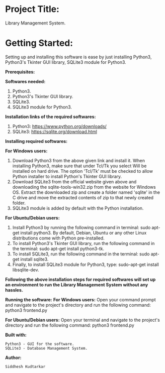 # Project Title: 

Library Management System.

# Getting Started: 

Setting up and installing this software is ease by just installing Python3, Python3's Tkinter GUI library, SQLite3 module for Python3.

**Prerequisites:**

**Softwares needed:**
1.	Python3.
2.	Python3's Tkinter GUI library.
3.	SQLite3.
4.	SQLite3 module for Python3.

**Installation links of the required softwares:**
1.	Python3: https://www.python.org/downloads/
2.	SQLite3: https://sqlite.org/download.html

**Installing required softwares:**

**For Windows users:**
1.	Download Python3 from the above given link and install it. When installing Python3, make sure that under Tcl/Tk you select Will be installed on hard drive. The option 'Tcl/Tk' must be checked to allow Python installer to install Python's Tkinter GUI library.
2.	Download SQLite3 from the official website given above and downloading the sqlite-tools-win32.zip from the website for Windows OS. Extract the downloaded zip and create a folder named 'sqlite' in the C drive and move the extracted contents of zip to that newly created folder.
3.	SQLite3 module is added by default with the Python installation.

**For Ubuntu/Debian users:**
1.	Install Python3 by running the following command in terminal: sudo apt-get install python3. By default, Debian, Ubuntu or any other Linux distributions come with Python pre-installed.
2.	To install Python3's Tkinter GUI library, run the following command in the terminal: sudo apt-get install python3-tk.
3.	To install SQLite3, run the following command in the terminal: sudo apt-get install sqlite3.
4.	Finally, to install SQLite3 module for Python3, type: sudo-apt-get install libsqlite-dev.

**Following the above installation steps for required softwares will set up an environment to run the Library Management System without any hassles.**

**Running the software:**
**For Windows users:**
Open your command prompt and navigate to the project's directory and run the following command: python3 frontend.py

**For Ubuntu/Debian users:**
Open your terminal and navigate to the project's directory and run the following command: python3 frontend.py

**Built with:**

    Python3 - GUI for the software.
    SQLite3 - Database Management System.

**Author:**

    Siddhesh Kudtarkar
